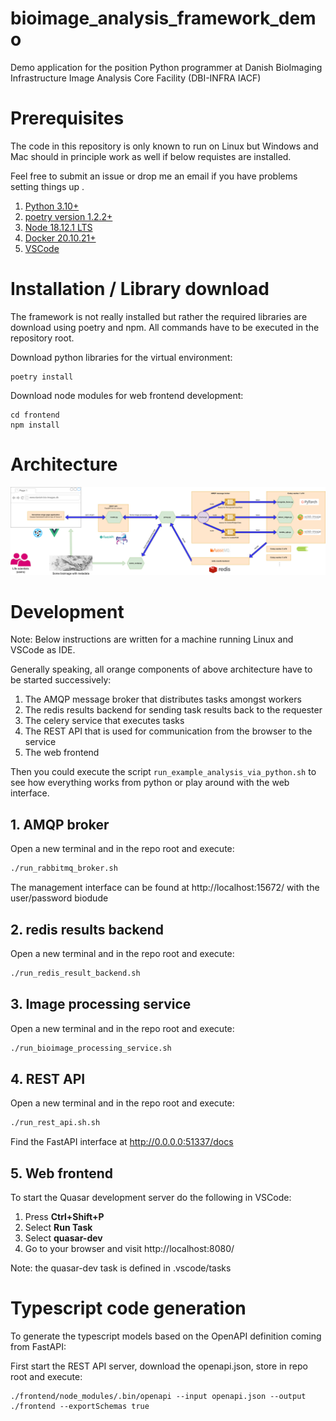 # bioimage_analysis_framework_demo
Demo application for the position Python programmer at Danish BioImaging Infrastructure Image Analysis Core Facility (DBI-INFRA IACF)


# Prerequisites

The code in this repository is only known to run on Linux but Windows and Mac should in principle work as well if below requistes are installed.

Feel free to submit an issue or drop me an email if you have problems setting things up .

1. [Python 3.10+](https://www.python.org/)
2. [poetry version 1.2.2+](https://python-poetry.org/docs/#installing-with-the-official-installer)
3. [Node 18.12.1 LTS](https://nodejs.org/en/)
4. [Docker 20.10.21+](https://docs.docker.com/get-docker/)
5. [VSCode](https://code.visualstudio.com/)


# Installation / Library download
The framework is not really installed but rather the required libraries are download using poetry and npm.
All commands have to be executed in the repository root.

Download python libraries for the virtual environment:

```
poetry install
```

Download node modules for web frontend development:

```
cd frontend
npm install
```

# Architecture
![](architecture.drawio.png)

# Development

Note: Below instructions are written for a machine running Linux and VSCode as IDE. 

Generally speaking, all orange components of above architecture have to be started successively:

1. The AMQP message broker that distributes tasks amongst workers
2. The redis results backend for sending task results back to the requester
3. The celery service that executes tasks
4. The REST API that is used for communication from the browser to the service
5. The web frontend 

Then you could execute the script `run_example_analysis_via_python.sh` to see how 
everything works from python or play around with the web interface. 



## 1. AMQP broker
Open a new terminal and in the repo root and execute:

```bash
./run_rabbitmq_broker.sh
```

The management interface can be found at http://localhost:15672/ with the user/password biodude

## 2. redis results backend
Open a new terminal and in the repo root and execute:

```bash
./run_redis_result_backend.sh
```

## 3. Image processing service

Open a new terminal and in the repo root and execute:

```bash
./run_bioimage_processing_service.sh
```

## 4. REST API

Open a new terminal and in the repo root and execute:

```bash
./run_rest_api.sh.sh
```

Find the FastAPI interface at http://0.0.0.0:51337/docs

## 5. Web frontend
To start the Quasar development server do the following in VSCode:

1. Press **Ctrl+Shift+P**
2. Select **Run Task**
3. Select **quasar-dev**
4. Go to your browser and visit http://localhost:8080/

Note: the quasar-dev task is defined in .vscode/tasks

# Typescript code generation

To generate the typescript models based on the OpenAPI definition coming from FastAPI:

First start the REST API server, download the openapi.json, store in repo root and execute:



```
./frontend/node_modules/.bin/openapi --input openapi.json --output ./frontend --exportSchemas true
```